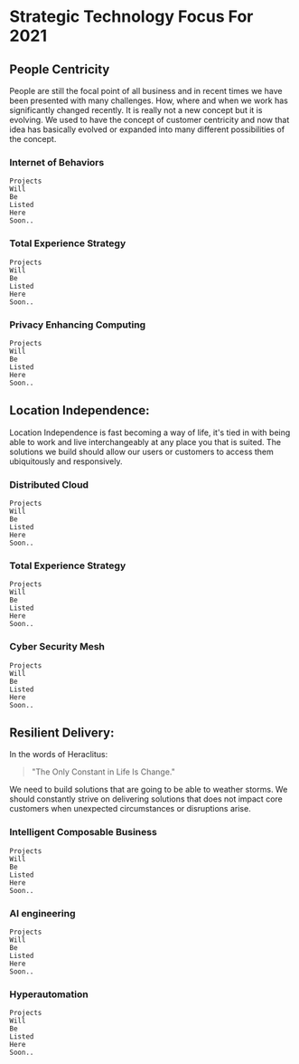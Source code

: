 # Strategic Technology Focus For 2021
  
## People Centricity

People are still the focal point of all business and in recent times we have been presented with many challenges. How, where and when we work has significantly changed recently. It is really not a new concept but it is evolving. We used to have the concept of customer centricity and now that idea has basically evolved or expanded into many different possibilities of the concept.

### Internet of Behaviors

```
Projects 
Will
Be
Listed
Here 
Soon..
```

### Total Experience Strategy

```
Projects 
Will
Be
Listed
Here 
Soon..
```

### Privacy Enhancing Computing

```
Projects 
Will
Be
Listed
Here 
Soon..
```

## Location Independence:

Location Independence is fast becoming a way of life, it's tied in with being able to work and live interchangeably at any place you that is suited. The solutions we build should allow our users or customers to access them ubiquitously and responsively. 

### Distributed Cloud

```
Projects 
Will
Be
Listed
Here 
Soon..
```

### Total Experience Strategy

```
Projects 
Will
Be
Listed
Here 
Soon..
```

### Cyber Security Mesh

```
Projects 
Will
Be
Listed
Here 
Soon..
```

## Resilient Delivery:
In the words of Heraclitus:
> "The Only Constant in Life Is Change."

We need to build solutions that are going to be able to weather storms. We should constantly strive on delivering solutions that does not impact core customers when unexpected circumstances or disruptions arise.

### Intelligent Composable Business

```
Projects 
Will
Be
Listed
Here 
Soon..
```

### AI engineering

```
Projects 
Will
Be
Listed
Here 
Soon..
```

### Hyperautomation

```
Projects 
Will
Be
Listed
Here 
Soon..
```
